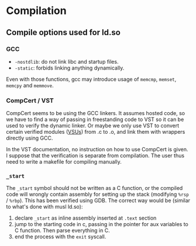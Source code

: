 # Compilation

## Compile options used for ld.so

### GCC

- `-nostdlib`: do not link libc and startup files.
- `-static`: forbids linking anything dynamically.

Even with those functions, gcc may introduce usage of `memcmp`, `memset`, `memcpy` and `memmove`.

### CompCert / VST

CompCert seems to be using the GCC linkers. It assumes hosted code, so we have to find a way of passing in freestanding code to VST so it can be used to verify the dynamic linker. Or maybe we only use VST to convert certain verified modules ([VSUs](https://softwarefoundations.cis.upenn.edu/vc-current/VSU_intro.html)) from .c to .o, and link them with wrappers directly using GCC.

In the VST documentation, no instruction on how to use CompCert is given. I suppose that the verification is separate from compilation. The user thus need to write a makefile for compiling manually.

### `_start`

The `_start` symbol should not be written as a C function, or the compiled code will wrongly contain assembly for setting up the stack (modifying `%rsp` / `%rbp`). This has been verified using GDB.
The correct way would be (similar to what's done with musl ld.so):

1. declare `_start` as inline assembly inserted at `.text` section
2. jump to the starting code in c, passing in the pointer for aux variables to C function. Then parse everything in C.
3. end the process with the `exit` syscall.
